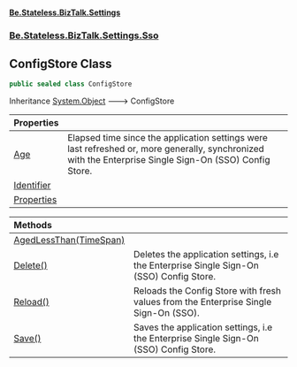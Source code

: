 #### [Be.Stateless.BizTalk.Settings](README.md 'README')
### [Be.Stateless.BizTalk.Settings.Sso](Be.Stateless.BizTalk.Settings.Sso.md 'Be.Stateless.BizTalk.Settings.Sso')

## ConfigStore Class

```csharp
public sealed class ConfigStore
```

Inheritance [System.Object](https://docs.microsoft.com/en-us/dotnet/api/System.Object 'System.Object') &#129106; ConfigStore

| Properties | |
| :--- | :--- |
| [Age](ConfigStore.Age.md 'Be.Stateless.BizTalk.Settings.Sso.ConfigStore.Age') | Elapsed time since the application settings were last refreshed or, more generally, synchronized with the Enterprise Single Sign-On (SSO) Config Store. |
| [Identifier](ConfigStore.Identifier.md 'Be.Stateless.BizTalk.Settings.Sso.ConfigStore.Identifier') | |
| [Properties](ConfigStore.Properties.md 'Be.Stateless.BizTalk.Settings.Sso.ConfigStore.Properties') | |

| Methods | |
| :--- | :--- |
| [AgedLessThan(TimeSpan)](ConfigStore.AgedLessThan(TimeSpan).md 'Be.Stateless.BizTalk.Settings.Sso.ConfigStore.AgedLessThan(System.TimeSpan)') | |
| [Delete()](ConfigStore.Delete().md 'Be.Stateless.BizTalk.Settings.Sso.ConfigStore.Delete()') | Deletes the application settings, i.e the Enterprise Single Sign-On (SSO) Config Store. |
| [Reload()](ConfigStore.Reload().md 'Be.Stateless.BizTalk.Settings.Sso.ConfigStore.Reload()') | Reloads the Config Store with fresh values from the Enterprise Single Sign-On (SSO). |
| [Save()](ConfigStore.Save().md 'Be.Stateless.BizTalk.Settings.Sso.ConfigStore.Save()') | Saves the application settings, i.e the Enterprise Single Sign-On (SSO) Config Store. |
